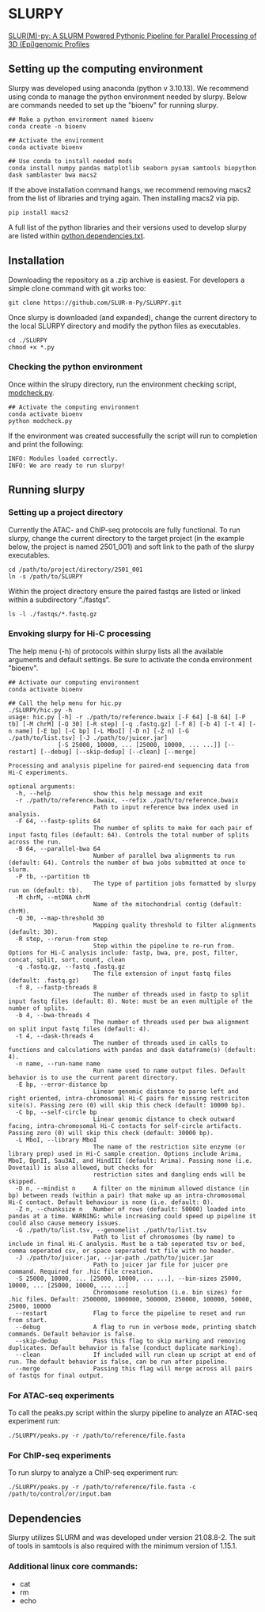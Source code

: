 # SLURPY
[SLUR(M)-py: A SLURM Powered Pythonic Pipeline for Parallel Processing of 3D (Epi)genomic Profiles](https://www.biorxiv.org/content/10.1101/2024.05.18.594827v1)
## Setting up the computing environment
Slurpy was developed using anaconda (python v 3.10.13). 
We recommend using conda to manage the python environment needed by slurpy.
Below are commands needed to set up the "bioenv" for running slurpy. 

```
## Make a python environment named bioenv 
conda create -n bioenv 

## Activate the environment
conda activate bioenv 

## Use conda to install needed mods
conda install numpy pandas matplotlib seaborn pysam samtools biopython dask samblaster bwa macs2
```

If the above installation command hangs, we recommend removing macs2 from the list of libraries and trying again. Then installing macs2 via pip.

```
pip install macs2
```
A full list of the python libraries and their versions used to develop slurpy are listed within [python.dependencies.txt](https://github.com/SLUR-m-Py/SLURPY/blob/main/python.dependencies.txt).

## Installation
Downloading the repository as a .zip archive is easiest. For developers a simple clone command with git works too:

```
git clone https://github.com/SLUR-m-Py/SLURPY.git
```

Once slurpy is downloaded (and expanded), change the current directory to the local SLURPY directory and modify the python files as executables. 

```
cd ./SLURPY
chmod +x *.py 
```

### Checking the python environment 
Once within the slrupy directory, run the environment checking script, [modcheck.py](https://github.com/SLUR-m-Py/SLURPY/blob/main/modcheck.py).

```
## Activate the computing environment
conda activate bioenv 
python modcheck.py
```

If the environment was created successfully the script will run to completion and print the following:

```
INFO: Modules loaded correctly.
INFO: We are ready to run slurpy!
```

## Running slurpy
### Setting up a project directory
Currently the ATAC- and ChIP-seq protocols are fully functional. To run slurpy, change the current directory to the target project (in the example below, the project is named 2501_001) and soft link to the path of the slurpy executables.

```
cd /path/to/project/directory/2501_001
ln -s /path/to/SLURPY
```

Within the project directory ensure the paired fastqs are listed or linked within a subdirectory 
“./fastqs”. 

```
ls -l ./fastqs/*.fastq.gz
```
### Envoking slurpy for Hi-C processing
The help menu (-h) of protocols within slurpy lists all the available arguments and default settings. Be sure to activate the conda environment "bioenv". 
```
## Activate our computing environment
conda activate bioenv 

## Call the help menu for hic.py 
./SLURPY/hic.py -h
usage: hic.py [-h] -r ./path/to/reference.bwaix [-F 64] [-B 64] [-P tb] [-M chrM] [-Q 30] [-R step] [-q .fastq.gz] [-f 8] [-b 4] [-t 4] [-n name] [-E bp] [-C bp] [-L MboI] [-D n] [-Z n] [-G ./path/to/list.tsv] [-J ./path/to/juicer.jar]
              [-S 25000, 10000, ... [25000, 10000, ... ...]] [--restart] [--debug] [--skip-dedup] [--clean] [--merge]

Processing and analysis pipeline for paired-end sequencing data from Hi-C experiments.

optional arguments:
  -h, --help            show this help message and exit
  -r ./path/to/reference.bwaix, --refix ./path/to/reference.bwaix
                        Path to input reference bwa index used in analysis.
  -F 64, --fastp-splits 64
                        The number of splits to make for each pair of input fastq files (default: 64). Controls the total number of splits across the run.
  -B 64, --parallel-bwa 64
                        Number of parallel bwa alignments to run (default: 64). Controls the number of bwa jobs submitted at once to slurm.
  -P tb, --partition tb
                        The type of partition jobs formatted by slurpy run on (default: tb).
  -M chrM, --mtDNA chrM
                        Name of the mitochondrial contig (default: chrM).
  -Q 30, --map-threshold 30
                        Mapping quality threshold to filter alignments (default: 30).
  -R step, --rerun-from step
                        Step within the pipeline to re-run from. Options for Hi-C analysis include: fastp, bwa, pre, post, filter, concat, split, sort, count, clean
  -q .fastq.gz, --fastq .fastq.gz
                        The file extension of input fastq files (default: .fastq.gz)
  -f 8, --fastp-threads 8
                        The number of threads used in fastp to split input fastq files (default: 8). Note: must be an even multiple of the number of splits.
  -b 4, --bwa-threads 4
                        The number of threads used per bwa alignment on split input fastq files (default: 4).
  -t 4, --dask-threads 4
                        The number of threads used in calls to functions and calculations with pandas and dask dataframe(s) (default: 4).
  -n name, --run-name name
                        Run name used to name output files. Default behavior is to use the current parent directory.
  -E bp, --error-distance bp
                        Linear genomic distance to parse left and right oriented, intra-chromosomal Hi-C pairs for missing restriciton site(s). Passing zero (0) will skip this check (default: 10000 bp).
  -C bp, --self-circle bp
                        Linear genomic distance to check outward facing, intra-chromosomal Hi-C contacts for self-circle artifacts. Passing zero (0) will skip this check (default: 30000 bp).
  -L MboI, --library MboI
                        The name of the restriction site enzyme (or library prep) used in Hi-C sample creation. Options include Arima, MboI, DpnII, Sau3AI, and HindIII (default: Arima). Passing none (i.e. Dovetail) is also allowed, but checks for
                        restriction sites and dangling ends will be skipped.
  -D n, --mindist n     A filter on the minimum allowed distance (in bp) between reads (within a pair) that make up an intra-chromosomal Hi-C contact. Default behaviour is none (i.e. default: 0).
  -Z n, --chunksize n   Number of rows (default: 50000) loaded into pandas at a time. WARNING: while increasing could speed up pipeline it could also cause memeory issues.
  -G ./path/to/list.tsv, --genomelist ./path/to/list.tsv
                        Path to list of chromosomes (by name) to include in final Hi-C analysis. Must be a tab seperated tsv or bed, comma seperated csv, or space seperated txt file with no header.
  -J ./path/to/juicer.jar, --jar-path ./path/to/juicer.jar
                        Path to juicer jar file for juicer pre command. Required for .hic file creation.
  -S 25000, 10000, ... [25000, 10000, ... ...], --bin-sizes 25000, 10000, ... [25000, 10000, ... ...]
                        Chromosome resolution (i.e. bin sizes) for .hic files. Default: 2500000, 1000000, 500000, 250000, 100000, 50000, 25000, 10000
  --restart             Flag to force the pipeline to reset and run from start.
  --debug               A flag to run in verbose mode, printing sbatch commands. Default behavior is false.
  --skip-dedup          Pass this flag to skip marking and removing duplicates. Default behavior is false (conduct duplicate marking).
  --clean               If included will run clean up script at end of run. The default behavior is false, can be run after pipeline.
  --merge               Passing this flag will merge across all pairs of fastqs for final output.
```
### For ATAC-seq experiments
To call the peaks.py script within the slurpy pipeline to analyze an ATAC-seq experiment run:

```
./SLURPY/peaks.py -r /path/to/reference/file.fasta
```

### For ChIP-seq experiments 
To run slurpy to analyze a ChIP-seq experiment run:

```
./SLURPY/peaks.py -r /path/to/reference/file.fasta -c /path/to/control/or/input.bam
```

## Dependencies
Slurpy utilizes SLURM and was developed under version 21.08.8-2. The suit of tools in samtools is also required with the minimum version of 1.15.1. 

### Additional linux core commands:
* cat 
* rm
* echo
